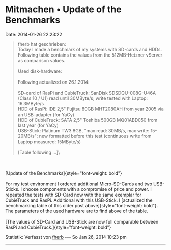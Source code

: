 Mitmachen • Update of the Benchmarks
====================================

Date: 2014-01-26 22:23:22

> <div>
>
> fherb hat geschrieben:\
> Today I made a benchmark of my systems with SD-cards and HDDs.
> Following table contains the values from the 512MB-Hetzner vServer as
> comparison values.\
> \
> Used disk-hardware:\
> \
> Following actualized on 26.1.2014:\
> \
> SD-card of RasPi and CubieTruck: SanDisk SDSDQU-008G-U46A (Class 10 /
> U1) read until 30MByte/s; write tested with Laptop: 16.3MByte/s\
> HDD of RasPi: IDE 2,5\" Fujitsu 80GB MHT2080AH from year 2005 via an
> USB-adapter (for YaCy)\
> HDD of CubieTruck: SATA 2,5\" Toshiba 500GB MQ01ABD050 from last year
> (for YaCy)\
> USB-Stick: Platinum TW3 8GB, \"max read: 30MB/s, max write:
> 15-20MB/s\"; new formatted before this test (continuous write from
> Laptop measured: 15MByte/s)\
> \
> \[Table following \...\]\
>
> </div>

\
\
[Update of the Benchmarks]{style="font-weight: bold"}\
\
For my test environment I ordered additional Micro-SD-Cards and two
USB-Sticks. I choose components with a compromise of price and power. I
repeated the tests with SD-Card now with the same exemplar for
CubieTruck and RasPi. Additional with this USB-Stick. I [actualized the
benchmarking table of this older post above]{style="font-weight: bold"}.
The parameters of the used hardware are to find above of the table.\
\
[The values of SD-Card and USB-Stick are now full comparable between
RasPi and CubieTruck.]{style="font-weight: bold"}

Statistik: Verfasst von
[fherb](http://forum.yacy-websuche.de/memberlist.php?mode=viewprofile&u=9031)
--- So Jan 26, 2014 10:23 pm

------------------------------------------------------------------------
